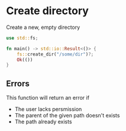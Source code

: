 # Create directory

Create a new, empty directory

```rs
use std::fs;

fn main() -> std::io::Result<()> {
    fs::create_dir("/some/dir")?;
    Ok(())
}
```

## Errors

This function will return an error if

- The user lacks persmission
- The parent of the given path doesn't exists
- The path already exists
